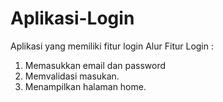 # Aplikasi-Login
Aplikasi yang memiliki fitur login
Alur Fitur Login :
1. Memasukkan email dan password
2. Memvalidasi masukan.
3. Menampilkan halaman home.
